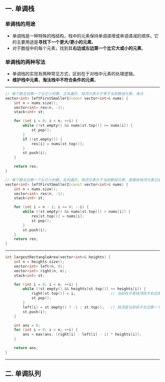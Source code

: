 ## 一. 单调栈

### 单调栈的用途
- 单调栈是一种特殊的栈结构，栈中的元素保持单调递增或单调递减的顺序。它的主要用途是**寻找下一个更大/更小的元素**。
- 对于数组中的每个元素，找到其**右边或左边第一个比它大或小的元素**。

### 单调栈的两种写法
- 单调栈的实现有两种常见方式，区别在于对栈中元素的处理逻辑。
- **维护栈中元素**，**淘汰栈中不符合条件的元素**。

---
```cpp
// 每个数左边第一个比它小的数，正向遍历，栈顶元素大于等于当前数组元素，淘汰
vector<int> leftFirstSmaller1(const vector<int>& nums) {
    int n = nums.size();
    vector<int> res(n, -1);
    stack<int> st;

    for (int i = 0; i < n; ++i) {
        while (!st.empty() && nums[st.top()] >= nums[i]) {
            st.pop();
        }
        if (!st.empty()) {
            res[i] = nums[st.top()];
        }
        st.push(i);
    }

    return res;
}

// 每个数左边第一个比它小的数，反向遍历，栈顶元素大于当前数组元素，直接给栈顶元素记录答案
vector<int> leftFirstSmaller2(const vector<int>& nums) {
    int n = nums.size();
    vector<int> res(n, -1);
    stack<int> st;

    for (int i = n - 1; i >= 0; --i) {
        while (!st.empty() && nums[st.top()] > nums[i]) {
            res[st.top()] = nums[i];
            st.pop();
        }
        st.push(i);
    }
    return res;
}
```

---

```cpp
int largestRectangleArea(vector<int>& heights) {
    int n = heights.size();
    vector<int> left(n, 0);
    vector<int> right(n, n);
    stack<int> st;

    for (int i = 0; i < n; ++i) {
        while (!st.empty() && heights[st.top()] >= heights[i]) {
            right[st.top()] = i;                // 当前柱子是栈顶柱子右边第一个小于它的柱子
            st.pop();
        }
        left[i] = st.empty() ? -1 : st.top();   // 栈顶是当前柱子左边第一个小于它的柱子
        st.push(i);
    }

    int ans = 0;
    for (int i = 0; i < n; ++i) {
        ans = max(ans, (right[i] - left[i] - 1) * heights[i]);
    }

    return ans;
}
```
---


## 二. 单调队列

